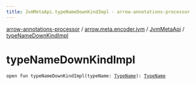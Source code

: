 ```yaml
---
title: JvmMetaApi.typeNameDownKindImpl - arrow-annotations-processor
---
```


[arrow-annotations-processor](../../index.html) / [arrow.meta.encoder.jvm](../index.html) / [JvmMetaApi](index.html) / [typeNameDownKindImpl](./type-name-down-kind-impl.html)

# typeNameDownKindImpl

`open fun typeNameDownKindImpl(typeName: `[`TypeName`](../../arrow.meta.ast/-type-name/index.html)`): `[`TypeName`](../../arrow.meta.ast/-type-name/index.html)
